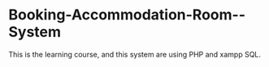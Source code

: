 # Booking-Accommodation-Room--System
This is the learning course, and this system are using PHP and xampp SQL.
